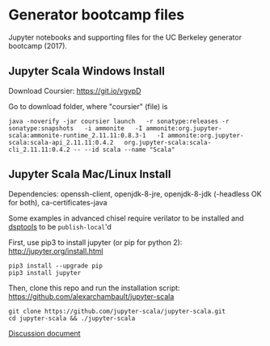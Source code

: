 # Generator bootcamp files

Jupyter notebooks and supporting files for the UC Berkeley generator bootcamp (2017).

## Jupyter Scala Windows Install
Download Coursier: https://git.io/vgvpD

Go to download folder, where "coursier" (file) is
```
java -noverify -jar coursier launch   -r sonatype:releases -r sonatype:snapshots   -i ammonite   -I ammonite:org.jupyter-scala:ammonite-runtime_2.11.11:0.8.3-1   -I ammonite:org.jupyter-scala:scala-api_2.11.11:0.4.2   org.jupyter-scala:scala-cli_2.11.11:0.4.2 -- --id scala --name "Scala"
```

## Jupyter Scala Mac/Linux Install
Dependencies: openssh-client, openjdk-8-jre, openjdk-8-jdk (-headless OK for both),  ca-certificates-java

Some examples in advanced chisel require verilator to be installed and [dsptools](https://github.com/ucb-bar/dsptools) to be `publish-local`'d

First, use pip3 to install jupyter (or pip for python 2): http://jupyter.org/install.html
```
pip3 install --upgrade pip
pip3 install jupyter
```

Then, clone this repo and run the installation script: https://github.com/alexarchambault/jupyter-scala

```
git clone https://github.com/jupyter-scala/jupyter-scala.git
cd jupyter-scala && ./jupyter-scala
```

[Discussion document](https://docs.google.com/document/d/10CahcycM6Uk7cqgGHRcegrNueqCWZKNDxZdc1S36ZcE/view)
